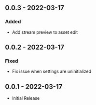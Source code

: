 ## 0.0.3 - 2022-03-17
### Added
- Add stream preview to asset edit

## 0.0.2 - 2022-03-17
### Fixed
- Fix issue when settings are uninitialized

## 0.0.1 - 2022-03-17
- Initial Release